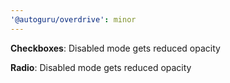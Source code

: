 ```yaml
---
'@autoguru/overdrive': minor
---
```


**Checkboxes**: Disabled mode gets reduced opacity

**Radio**: Disabled mode gets reduced opacity
